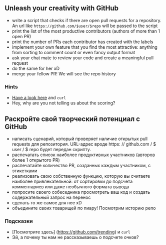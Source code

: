 ## Unleash your creativity with GitHub
* write a script that checks if there are open pull requests for a repository. An url like `https://github.com/$user/$repo` will be passed to the script
* print the list of the most productive contributors (authors of more than 1 open PR)
* print the number of PRs each contributor has created with the labels
* implement your own feature that you find the most attractive: anything from sorting to comment count or even fancy output format
* ask your chat mate to review your code and create a meaningful pull request
* do the same for her xD
* merge your fellow PR! We will see the repo history

### Hints
* [Have a look here](https://github.com/trending) and `curl`
* Hey, why are you not telling us about the scoring?

## Раскройте свой творческий потенциал с GitHub
* написать сценарий, который проверяет наличие открытых pull requests для репозитория. URL-адрес вроде https: // github.com / $ user / $ repo будет передан скрипту.
* распечатать список наиболее продуктивных участников (авторов более 1 открытого PR)
* распечатайте количество PR, созданных каждым участником, с этикетками
* реализовать свою собственную функцию, которую вы считаете наиболее привлекательной: от сортировки до подсчета комментариев или даже необычного формата вывода
* попросите своего собеседника просмотреть ваш код и создать содержательный запрос на перенос
* сделать то же самое для нее xD
* объедините своих товарищей по пиару! Посмотрим историю репо

### Подсказки
* [Посмотрите здесь] (https://github.com/trending) и `curl`
* Эй, а почему ты нам не рассказываешь о подсчете очков?
